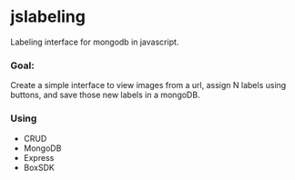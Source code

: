 # jslabeling
Labeling interface for mongodb in javascript.

### Goal:
Create a simple interface to view images from a url, assign N labels using buttons, and save those new labels in a mongoDB.


### Using

- CRUD
- MongoDB
- Express
- BoxSDK
